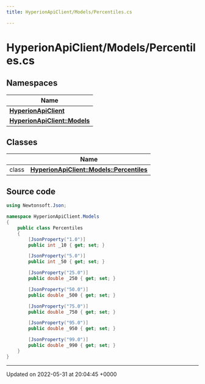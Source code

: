 ```yaml
---
title: HyperionApiClient/Models/Percentiles.cs

---
```


# HyperionApiClient/Models/Percentiles.cs



## Namespaces

| Name           |
| -------------- |
| **[HyperionApiClient](/Namespaces/namespace_hyperion_api_client.md)**  |
| **[HyperionApiClient::Models](/Namespaces/namespace_hyperion_api_client_1_1_models.md)**  |

## Classes

|                | Name           |
| -------------- | -------------- |
| class | **[HyperionApiClient::Models::Percentiles](/Classes/class_hyperion_api_client_1_1_models_1_1_percentiles.md)**  |




## Source code

```csharp
using Newtonsoft.Json;

namespace HyperionApiClient.Models
{
    public class Percentiles
    {
        [JsonProperty("1.0")]
        public int _10 { get; set; }

        [JsonProperty("5.0")]
        public int _50 { get; set; }

        [JsonProperty("25.0")]
        public double _250 { get; set; }

        [JsonProperty("50.0")]
        public double _500 { get; set; }

        [JsonProperty("75.0")]
        public double _750 { get; set; }

        [JsonProperty("95.0")]
        public double _950 { get; set; }

        [JsonProperty("99.0")]
        public double _990 { get; set; }
    }
}
```


-------------------------------

Updated on 2022-05-31 at 20:04:45 +0000
